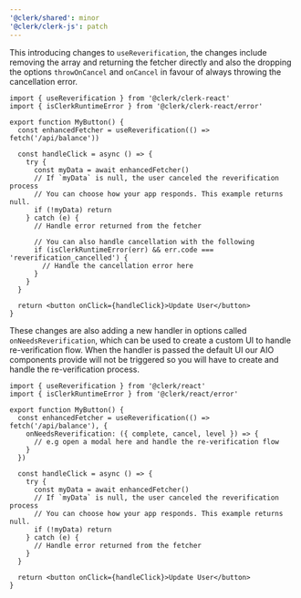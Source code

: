 ```yaml
---
'@clerk/shared': minor
'@clerk/clerk-js': patch
---
```


This introducing changes to `useReverification`, the changes include removing the array and returning the fetcher directly and also the dropping the options `throwOnCancel` and `onCancel` in favour of always throwing the cancellation error.

```tsx {{ filename: 'src/components/MyButton.tsx' }}
import { useReverification } from '@clerk/clerk-react'
import { isClerkRuntimeError } from '@clerk/clerk-react/error'

export function MyButton() {
  const enhancedFetcher = useReverification(() => fetch('/api/balance'))

  const handleClick = async () => {
    try {
      const myData = await enhancedFetcher()
      // If `myData` is null, the user canceled the reverification process
      // You can choose how your app responds. This example returns null.
      if (!myData) return
    } catch (e) {
      // Handle error returned from the fetcher

      // You can also handle cancellation with the following
      if (isClerkRuntimeError(err) && err.code === 'reverification_cancelled') {
        // Handle the cancellation error here
      }
    }
  }

  return <button onClick={handleClick}>Update User</button>
}
```

These changes are also adding a new handler in options called `onNeedsReverification`, which can be used to create a custom UI
to handle re-verification flow. When the handler is passed the default UI our AIO components provide will not be triggered so you will have to create and handle the re-verification process.


```tsx {{ filename: 'src/components/MyButtonCustom.tsx' }}
import { useReverification } from '@clerk/react'
import { isClerkRuntimeError } from '@clerk/react/error'

export function MyButton() {
  const enhancedFetcher = useReverification(() => fetch('/api/balance'), {
    onNeedsReverification: ({ complete, cancel, level }) => {
      // e.g open a modal here and handle the re-verification flow
    }
  })

  const handleClick = async () => {
    try {
      const myData = await enhancedFetcher()
      // If `myData` is null, the user canceled the reverification process
      // You can choose how your app responds. This example returns null.
      if (!myData) return
    } catch (e) {
      // Handle error returned from the fetcher
    }
  }

  return <button onClick={handleClick}>Update User</button>
}
```
